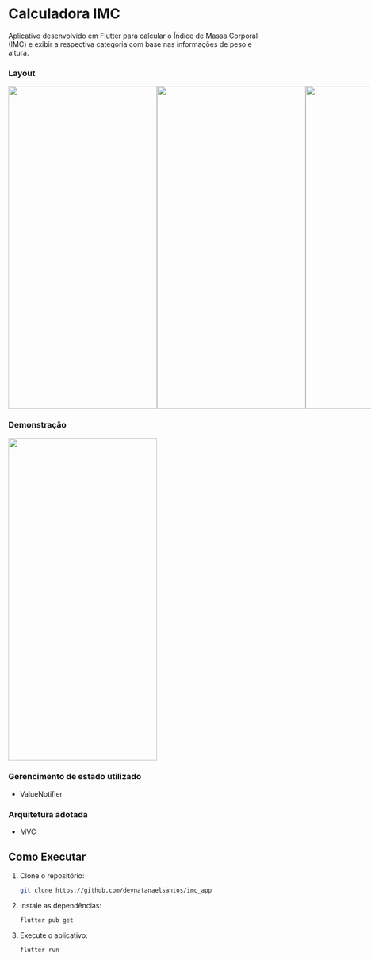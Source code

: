 # Calculadora IMC
Aplicativo desenvolvido em Flutter para calcular o Índice de Massa Corporal (IMC) e exibir a respectiva categoria com base nas informações de peso e altura. 

### Layout

<div style="display: flex; justify-content: space-between;">
<img src="https://github.com/devnatanaelsantos/readme_imgs/blob/main/app_imc/print-1.png" width=300 height='650'>
<img src="https://github.com/devnatanaelsantos/readme_imgs/blob/main/app_imc/print-2.png" width=300 height='650'>
<img src="https://github.com/devnatanaelsantos/readme_imgs/blob/main/app_imc/print-3.png" width=300 height='650'>
</div>

### Demonstração
<img src="https://github.com/devnatanaelsantos/readme_imgs/blob/main/app_imc/demo.gif" width=300 height='650'>

### Gerencimento de estado utilizado
- ValueNotifier

### Arquitetura adotada
- MVC

## Como Executar

1. Clone o repositório:
    ```bash
   git clone https://github.com/devnatanaelsantos/imc_app
3. Instale as dependências:
   ```bash
   flutter pub get
5. Execute o aplicativo:
   ```bash
   flutter run

